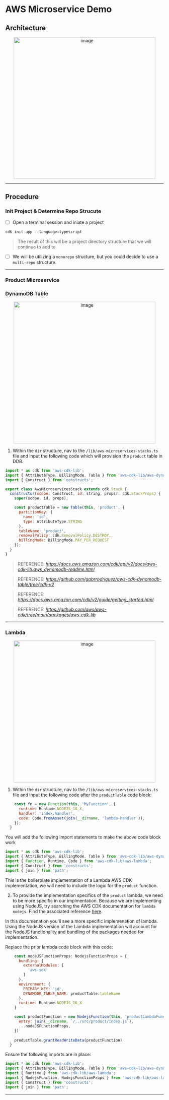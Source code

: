 # AWS Microservice Demo

## Architecture

<p align="center">
<img width="450" alt="image" src="https://github.com/gabrrodriguez/aws-cdk-demo/assets/126508932/fa8cd646-a241-4201-92a5-9f0261dd8d7c">
</p>

-------

## Procedure

### Init Project & Determine Repo Strucute

- [ ] Open a terminal session and iniate a project
```s 
cdk init app --language=typescript
```

> The result of this will be a project directory structure that we will continue to add to.

- [ ] We will be utilizing a `monorepo` structure, but you could decide to use a `multi-repo` structure.

------

### Product Microservice

### DynamoDB Table

<p align="center">
<img width="450" alt="image" src="https://github.com/gabrrodriguez/aws-cdk-demo/assets/126508932/56b715da-c292-4b5f-a226-a3735d0554f2">
</p>

1. Within the `dir` structure, nav to the `/lib/aws-microservices-stacks.ts` file and input the following code which will provision the `product` table in DDB.
```js
import * as cdk from 'aws-cdk-lib';
import { AttributeType, BillingMode, Table } from 'aws-cdk-lib/aws-dynamodb'
import { Construct } from 'constructs';

export class AwsMicroservicesStack extends cdk.Stack {
  constructor(scope: Construct, id: string, props?: cdk.StackProps) {
    super(scope, id, props);

    const productTable = new Table(this, 'product', {
      partitionKey: { 
        name: 'id', 
        type: AttributeType.STRING
      }, 
      tableName: 'product',
      removalPolicy: cdk.RemovalPolicy.DESTROY, 
      billingMode: BillingMode.PAY_PER_REQUEST
    });
  }
}
```

> REFERENCE: _https://docs.aws.amazon.com/cdk/api/v2/docs/aws-cdk-lib.aws_dynamodb-readme.html_

> REFERENCE: _https://github.com/gabrrodriguez/aws-cdk-dynamodb-table/tree/cdk-v2_

> REFERENCE: _https://docs.aws.amazon.com/cdk/v2/guide/getting_started.html_

> REFERENCE: _https://github.com/aws/aws-cdk/tree/main/packages/aws-cdk-lib_

-------

### Lambda 

<p align="center">
<img width="450" alt="image" src="https://github.com/gabrrodriguez/aws-cdk-demo/assets/126508932/4677e5b0-43a1-4f48-8dcc-c63400a7c1bc">
</p>

1. Within the `dir` structure, nav to the `/lib/aws-microservices-stacks.ts` file and input the following code after the `productTable` code block: 

```js
    const fn = new Function(this, 'MyFunction', {
      runtime: Runtime.NODEJS_18_X,
      handler: 'index.handler',
      code: Code.fromAsset(join(__dirname, 'lambda-handler')),
    });
  }
```

You will add the following import statements to make the above code block work 

```js
import * as cdk from 'aws-cdk-lib';
import { AttributeType, BillingMode, Table } from 'aws-cdk-lib/aws-dynamodb';
import { Function, Runtime, Code } from 'aws-cdk-lib/aws-lambda';
import { Construct } from 'constructs';
import { join } from 'path';
```

This is the boilerplate implementation of a Lambda AWS CDK implementation, we will need to include the logic for the `product` function.

2. To provide the implementation specifics of the `product` lambda, we need to be more specific in our implmentation. Because we are implementing using NodeJS, try searching the AWS CDK documentation for `lambda nodejs`. Find the associated reference [here](https://docs.aws.amazon.com/cdk/api/v2/docs/aws-cdk-lib.aws_lambda_nodejs-readme.html). 

In this documenation you'll see a more specific implemenation of lambda. Using the NodeJS version of the Lambda implementation will account for the NodeJS functionality and bundling of the packages needed for implementation. 

Replace the prior lambda code block with this code: 

```js
    const nodeJSFunctionProps: NodejsFunctionProps = {
      bundling: {
        externalModules: [
          'aws-sdk'
        ]
      },
      environment: {
        PRIMARY_KEY: 'id',
        DYNAMODB_TABLE_NAME: productTable.tableName
      },
      runtime: Runtime.NODEJS_16_X
    }

    const productFunction = new NodejsFunction(this, 'productLambdaFunction', {
      entry: join(__dirname, `/../src/product/index.js`),
      ...nodeJSFunctionProps,
    })
    
    productTable.grantReadWriteData(productFunction)
  }
```

Ensure the following imports are in place: 

```js
import * as cdk from 'aws-cdk-lib';
import { AttributeType, BillingMode, Table } from 'aws-cdk-lib/aws-dynamodb';
import { Runtime } from 'aws-cdk-lib/aws-lambda';
import { NodejsFunction, NodejsFunctionProps } from 'aws-cdk-lib/aws-lambda-nodejs';
import { Construct } from 'constructs';
import { join } from 'path';
```

-------
